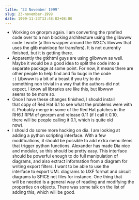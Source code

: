 ```yaml
---
title: '23 November 1999'
slug: 23-november-1999
date: 1999-11-23T13:48:02+08:00
---
```


-   Working on gnorpm again. I am converting the rpmfind\
    code over to a non blocking architecture using the glibwww\
    code I wrote (a thin wrapper around the W3C\'s libwww that\
    uses the glib mainloop for transfers). It is not currently\
    finished, but it is getting there.
-   Apparently the gtkhtml guys are using glibwww as well.\
    Maybe it would be a good idea to split the code into a\
    separate package at some point. For now, it means there are\
    other people to help find and fix bugs in the code\
    `:)` Libwww is a bit of a beast if you try to do\
    something non trivial in a way that the authors did not\
    expect. I know all libraries are like this, but libwww\
    seems to be more so.
-   Once I have these changes finished, I should install\
    that copy of Red Hat 6.1 to see what the problems were with\
    it. Probably merge in some of the Red Hat patches in the\
    RH6.1 RPM of gnorpm and release 0.11 (if I call it 0.10,\
    there will be people calling it 0.1, which is quite old\
    now).
-   I should do some more hacking on dia. I am looking at\
    adding a python scripting interface. With a few\
    modifications, it should be possible to add extra menu items\
    that trigger python functions. Alexander has made Dia nice\
    and modular, so this should be pretty easy. This interface\
    should be powerful enough to do full manipulation of\
    diagrams, and also extract information from a diagram for\
    writing export filters. I want to be able to use the\
    interface to export UML diagrams to UXF format and circuit\
    diagrams to SPICE net files for instance. One thing that\
    will be needed is a general way of reading and modifying the\
    properties on objects. There was some talk on the list of\
    adding this, which will be good.
